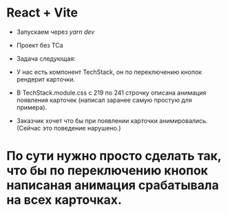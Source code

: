 # React + Vite

- Запускаем через *yarn dev*
- Проект без ТСа

- Задача следующая:
- У нас есть компонент TechStack, он по переключению кнопок рендерит карточки.
- В TechStack.module.css с 219 по 241 строчку описана анимация появления карточек (написал заранее самую простую для примера).
- Заказчик хочет что бы при появлении карточки анимировались. (Сейчас это поведение нарушено.)

# По сути нужно просто сделать так, что бы по переключению кнопок написаная анимация срабатывала на всех карточках.
